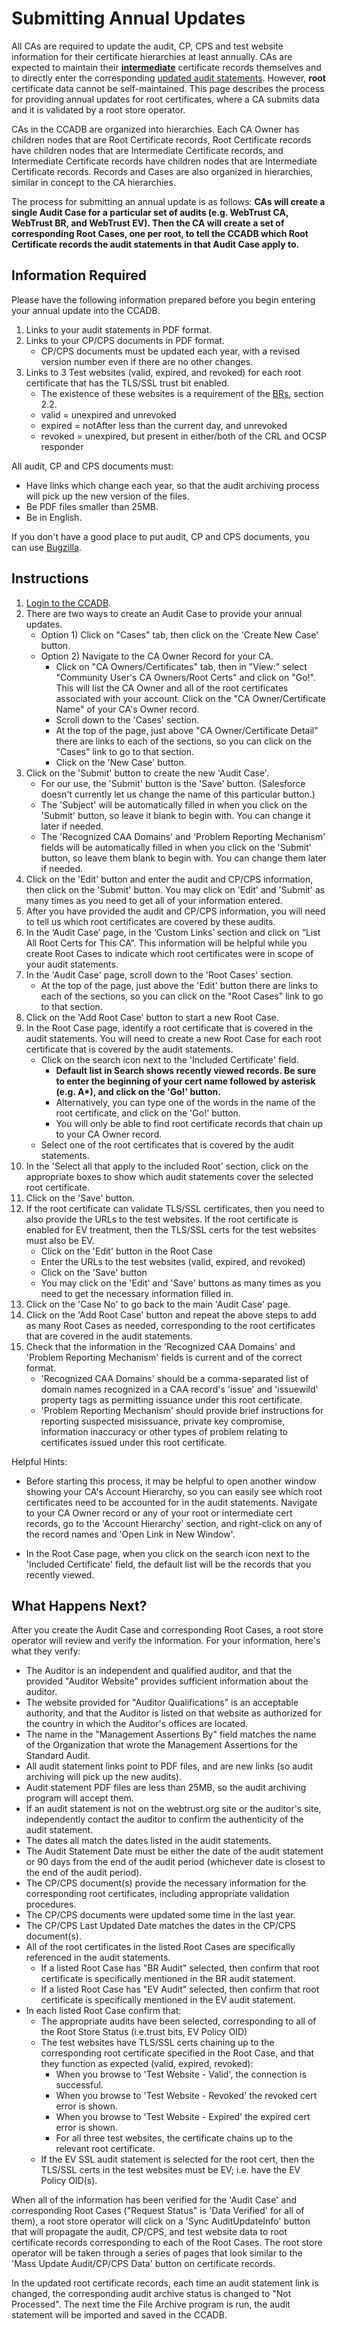 # Submitting Annual Updates #

All CAs are required to update the audit, CP, CPS and test website information
for their certificate hierarchies at least annually. CAs are expected to
maintain their [**intermediate**](intermediates) certificate records themselves
and to directly enter the corresponding [updated audit
statements](fields#audit-information). However, **root** certificate data
cannot be self-maintained. This page describes the process for providing annual
updates for root certificates, where a CA submits data and it is validated by
a root store operator.

CAs in the CCADB are organized into hierarchies. Each CA Owner has children
nodes that are Root Certificate records, Root Certificate records have children
nodes that are Intermediate Certificate records, and Intermediate Certificate
records have children nodes that are Intermediate Certificate records. Records
and Cases are also organized in hierarchies, similar in concept to the CA
hierarchies.

The process for submitting an annual update is as follows: **CAs will create a
single Audit Case for a particular set of audits (e.g. WebTrust CA, WebTrust
BR, and WebTrust EV). Then the CA will create a set of corresponding Root
Cases, one per root, to tell the CCADB which Root Certificate records the
audit statements in that Audit Case apply to.**

## Information Required ##

Please have the following information prepared before you begin entering your
annual update into the CCADB.

1. Links to your audit statements in PDF format.
2. Links to your CP/CPS documents in PDF format.
   * CP/CPS documents must be updated each year, with a revised version number
     even if there are no other changes.
3. Links to 3 Test websites (valid, expired, and revoked) for each root
   certificate that has the TLS/SSL trust bit enabled.
   * The existence of these websites is a requirement of the [BRs][BRs],
     section 2.2.
   * valid = unexpired and unrevoked
   * expired = notAfter less than the current day, and unrevoked
   * revoked = unexpired, but present in either/both of the CRL and OCSP
     responder

All audit, CP and CPS documents must:

* Have links which change each year, so that the audit archiving process will
  pick up the new version of the files.
* Be PDF files smaller than 25MB.
* Be in English.

If you don't have a good place to put audit, CP and CPS documents, you can
use [Bugzilla](fields#uploading-documents).

## Instructions ##

1. [Login to the CCADB](getting-started).
2. There are two ways to create an Audit Case to provide your annual updates.
   * Option 1) Click on "Cases" tab, then click on the 'Create New Case'
     button.
   * Option 2) Navigate to the CA Owner Record for your CA.
     * Click on "CA Owners/Certificates" tab, then in "View:" select
       "Community User's CA Owners/Root Certs" and click on "Go!". This will
       list the CA Owner and all of the root certificates associated with your
       account. Click on the "CA Owner/Certificate Name" of your CA's Owner
       record.
     * Scroll down to the 'Cases' section.
     * At the top of the page, just above "CA Owner/Certificate Detail" there
       are links to each of the sections, so you can click on the "Cases" link
       to go to that section.
     * Click on the 'New Case' button.
3. Click on the 'Submit' button to create the new 'Audit Case'.
   * For our use, the 'Submit' button is the 'Save' button. (Salesforce
     doesn't currently let us change the name of this particular button.)
   * The 'Subject' will be automatically filled in when you click on the
     'Submit' button, so leave it blank to begin with. You can change it later
     if needed.
   * The 'Recognized CAA Domains' and 'Problem Reporting Mechanism' fields will
     be automatically filled in when you click on the 'Submit' button, so leave
     them blank to begin with. You can change them later if needed.
4. Click on the 'Edit' button and enter the audit and CP/CPS information, then
   click on the 'Submit' button. You may click on 'Edit' and 'Submit' as many
   times as you need to get all of your information entered.
5. After you have provided the audit and CP/CPS information, you will need to
   tell us which root certificates are covered by these audits.
6. In the ‘Audit Case’ page, in the ‘Custom Links’ section and click on “List
   All Root Certs for This CA”. This information will be helpful while you
   create Root Cases to indicate which root certificates were in scope of your
   audit statements.
7. In the 'Audit Case' page, scroll down to the 'Root Cases' section.
   * At the top of the page, just above the 'Edit' button there are links to
     each of the sections, so you can click on the "Root Cases" link to go to
     that section.
8. Click on the 'Add Root Case' button to start a new Root
   Case.
9. In the Root Case page, identify a root certificate that is covered in the
   audit statements. You will need to create a new Root Case for each root
   certificate that is covered by the audit statements.
   * Click on the search icon next to the 'Included Certificate' field.
     * **Default list in Search shows recently viewed records. Be sure to enter
       the beginning of your cert name followed by asterisk (e.g. A\*), and
       click on the 'Go!' button.**
     * Alternatively, you can type one of the words in the name of the root
       certificate, and click on the 'Go!' button.
     * You will only be able to find root certificate records that chain up to
       your CA Owner record.
   * Select one of the root certificates that is covered by the audit
     statements.
10. In the 'Select all that apply to the included Root' section, click on the
    appropriate boxes to show which audit statements cover the selected root
    certificate.
11. Click on the 'Save' button.
12. If the root certificate can validate TLS/SSL certificates, then you need
    to also provide the URLs to the test websites. If the root certificate is
    enabled for EV treatment, then the TLS/SSL certs for the test websites must
    also be EV.
    * Click on the 'Edit' button in the Root Case
    * Enter the URLs to the test websites (valid, expired, and revoked)
    * Click on the 'Save' button
    * You may click on the 'Edit' and 'Save' buttons as many times as you need
    to get the necessary information filled in.
13. Click on the 'Case No' to go back to the main 'Audit Case' page.
14. Click on the 'Add Root Case' button and repeat the
    above steps to add as many Root Cases as needed, corresponding to the root
    certificates that are covered in the audit statements.
15. Check that the information in the 'Recognized CAA Domains' and 'Problem
    Reporting Mechanism' fields is current and of the correct format.
    * 'Recognized CAA Domains' should be a comma-separated list of domain names
      recognized in a CAA record's 'issue' and 'issuewild' property tags as
      permitting issuance under this root certificate.
    * 'Problem Reporting Mechanism' should provide brief instructions for
      reporting suspected misissuance, private key compromise, information
      inaccuracy or other types of problem relating to certificates issued
      under this root certificate.

Helpful Hints:

* Before starting this process, it may be helpful to open another window
  showing your CA's Account Hierarchy, so you can easily see which root
  certificates need to be accounted for in the audit statements. Navigate to
  your CA Owner record or any of your root or intermediate cert records, go to
  the 'Account Hierarchy' section, and right-click on any of the record names
  and 'Open Link in New Window'.

* In the Root Case page, when you click on the search icon next to the
  'Included Certificate' field, the default list will be the records that you
  recently viewed.

## What Happens Next? ##

After you create the Audit Case and corresponding Root Cases, a root store
operator will review and verify the information. For your information, here's
what they verify:

* The Auditor is an independent and qualified auditor, and that the provided
  "Auditor Website" provides sufficient information about the auditor.
* The website provided for "Auditor Qualifications" is an acceptable authority,
  and that the Auditor is listed on that website as authorized for the country
  in which the Auditor's offices are located.
* The name in the "Management Assertions By" field matches the name of the
  Organization that wrote the Management Assertions for the Standard Audit.
* All audit statement links point to PDF files, and are new links (so audit
  archiving will pick up the new audits).
* Audit statement PDF files are less than 25MB, so the audit archiving program
  will accept them.
* If an audit statement is not on the webtrust.org site or the auditor's site,
  independently contact the auditor to confirm the authenticity of the audit
  statement.
* The dates all match the dates listed in the audit statements.
* The Audit Statement Date must be either the date of the audit statement or
  90 days from the end of the audit period (whichever date is closest to the
  end of the audit period).
* The CP/CPS document(s) provide the necessary information for the
  corresponding root certificates, including appropriate validation procedures.
* The CP/CPS documents were updated some time in the last year.
* The CP/CPS Last Updated Date matches the dates in the CP/CPS document(s).
* All of the root certificates in the listed Root Cases are specifically
  referenced in the audit statements.
  * If a listed Root Case has "BR Audit" selected, then confirm that root
    certificate is specifically mentioned in the BR audit statement.
  * If a listed Root Case has "EV Audit" selected, then confirm that root
    certificate is specifically mentioned in the EV audit statement.
* In each listed Root Case confirm that:
  * The appropriate audits have been selected, corresponding to all of the
    Root Store Status (i.e.trust bits, EV Policy OID)
  * The test websites have TLS/SSL certs chaining up to the corresponding root
    certificate specified in the Root Case, and that they function as expected
    (valid, expired, revoked):
    * When you browse to 'Test Website - Valid', the connection is successful.
    * When you browse to 'Test Website - Revoked' the revoked cert error is
      shown.
    * When you browse to 'Test Website - Expired' the expired cert error is
      shown.
    * For all three test websites, the certificate chains up to the relevant
      root certificate.
  * If the EV SSL audit statement is selected for the root cert, then the
    TLS/SSL certs in the test websites must be EV; i.e. have the EV Policy
    OID(s).

When all of the information has been verified for the 'Audit Case' and
corresponding Root Cases ("Request Status" is 'Data Verified' for all of
them), a root store operator will click on a 'Sync AuditUpdateInfo' button
that will propagate the audit, CP/CPS, and test website data to root
certificate records corresponding to each of the Root Cases. The root store
operator will be taken through a series of pages that look similar to the
'Mass Update Audit/CP/CPS Data' button on certificate records.

In the updated root certificate records, each time an audit statement link is
changed, the corresponding audit archive status is changed to "Not Processed".
The next time the File Archive program is run, the audit statement will be
imported and saved in the CCADB.

[BRs]: https://cabforum.org/baseline-requirements-documents/
